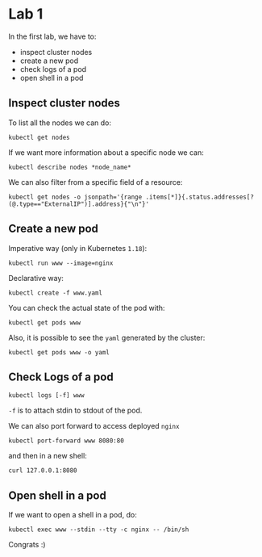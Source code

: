 # Lab 1

In the first lab, we have to:
* inspect cluster nodes
* create a new pod
* check logs of a pod
* open shell in a pod

## Inspect cluster nodes

To list all the nodes we can do:
```shell
kubectl get nodes
```

If we want more information about a specific node we can:
```shell
kubectl describe nodes *node_name*
```

We can also filter from a specific field of a resource:
```shell
kubectl get nodes -o jsonpath='{range .items[*]}{.status.addresses[?(@.type=="ExternalIP")].address}{"\n"}'
```

## Create a new pod

Imperative way (only in Kubernetes `1.18`):
```shell
kubectl run www --image=nginx
```

Declarative way:
```shell
kubectl create -f www.yaml
```

You can check the actual state of the pod with:
```shell
kubectl get pods www
```

Also, it is possible to see the `yaml` generated by the cluster:
```shell
kubectl get pods www -o yaml
```

## Check Logs of a pod

```shell
kubectl logs [-f] www
```

`-f` is to attach stdin to stdout of the pod.

We can also port forward to access deployed `nginx`
```shell
kubectl port-forward www 8080:80
```

and then in a new shell:
```shell
curl 127.0.0.1:8080
```

## Open shell in a pod

If we want to open a shell in a pod, do:
```shell
kubectl exec www --stdin --tty -c nginx -- /bin/sh
```

Congrats :)
